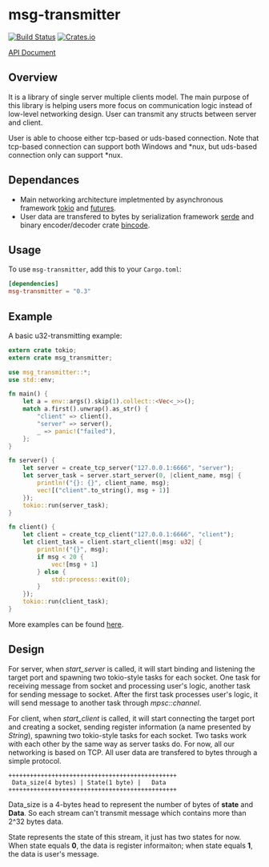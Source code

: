 # msg-transmitter
[![Build Status](https://travis-ci.org/ChijinZ/msg-transmitter.svg?branch=master)](https://travis-ci.org/ChijinZ/msg-transmitter)
[![Crates.io](https://img.shields.io/crates/v/msg-transmitter.svg)](https://crates.io/crates/msg-transmitter)

[API Document](https://docs.rs/msg-transmitter/0.3.0/msg_transmitter/)
## Overview
It is a library of single server multiple clients model. The main purpose of this library is helping users more focus on communication logic instead of low-level networking design. User can transmit any structs between server and client.

User is able to choose either tcp-based or uds-based connection. Note that tcp-based connection can support both Windows and *nux, but uds-based connection only can support *nux.
## Dependances
- Main networking architecture impletmented by asynchronous framework [tokio](https://github.com/tokio-rs/tokio) and [futures](https://github.com/rust-lang-nursery/futures-rs).
- User data are transfered to bytes by serialization framework [serde](https://github.com/serde-rs/serde) and binary encoder/decoder crate [bincode](https://github.com/TyOverby/bincode).

## Usage
To use `msg-transmitter`, add this to your `Cargo.toml`:

```toml
[dependencies]
msg-transmitter = "0.3"
```

## Example
A basic u32-transmitting example:
```rust
extern crate tokio;
extern crate msg_transmitter;

use msg_transmitter::*;
use std::env;

fn main() {
    let a = env::args().skip(1).collect::<Vec<_>>();
    match a.first().unwrap().as_str() {
        "client" => client(),
        "server" => server(),
        _ => panic!("failed"),
    };
}

fn server() {
    let server = create_tcp_server("127.0.0.1:6666", "server");
    let server_task = server.start_server(0, |client_name, msg| {
        println!("{}: {}", client_name, msg);
        vec![("client".to_string(), msg + 1)]
    });
    tokio::run(server_task);
}

fn client() {
    let client = create_tcp_client("127.0.0.1:6666", "client");
    let client_task = client.start_client(|msg: u32| {
        println!("{}", msg);
        if msg < 20 {
            vec![msg + 1]
        } else {
            std::process::exit(0);
        }
    });
    tokio::run(client_task);
}
```
More examples can be found [here](https://github.com/ChijinZ/msg-transmitter/tree/master/examples).
## Design
For server, when *start_server* is called, it will start binding and listening the target port and spawning two tokio-style tasks for each socket. One task for receiving message from socket and processing user's logic, another task for sending message to socket. After the first task processes user's logic, it will send message to another task through *mpsc::channel*.

For client, when *start_client* is called, it will start connecting the target port and creating a socket, sending register information (a name presented by *String*), spawning two tokio-style tasks for each socket. Two tasks work with each other by the same way as server tasks do.
For now, all our networking is based on TCP. All user data are transfered to bytes through a simple protocol. 

    +++++++++++++++++++++++++++++++++++++++++++++++
     Data_size(4 bytes) | State(1 byte) |   Data
    +++++++++++++++++++++++++++++++++++++++++++++++

Data_size is a 4-bytes head to represent the number of bytes of **state** and **Data**. So each stream can't transmit message which contains more than 2^32 bytes data.

State represents the state of this stream, it just has two states for now. When state equals **0**, the data is register informaiton; when state equals **1**, the data is user's message.
